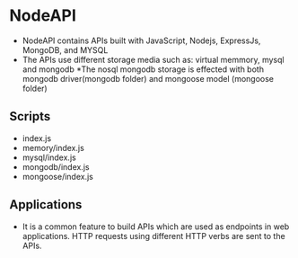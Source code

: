 # NodeAPI
* NodeAPI contains APIs built with JavaScript, Nodejs, ExpressJs, MongoDB, 
and MYSQL
* The APIs use different storage media such as:
virtual memmory, mysql and mongodb
*The nosql mongodb storage is effected with both
mongodb driver(mongodb folder) and mongoose model
(mongoose folder)

## Scripts
* index.js
* memory/index.js
* mysql/index.js
* mongodb/index.js
* mongoose/index.js

## Applications
* It is a common feature to build APIs which are
used as endpoints in web applications. HTTP requests 
using different HTTP verbs are sent to the APIs.


